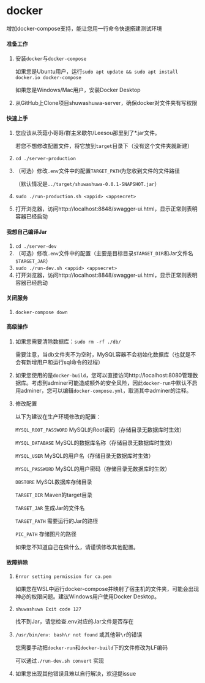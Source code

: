 # docker

增加docker-compose支持，能让您用一行命令快速搭建测试环境

#### 准备工作

1. 安装`docker`与`docker-compose`

   如果您是Ubuntu用户，运行`sudo apt update && sudo apt install docker.io docker-compose`

   如果您是Windows/Mac用户，安装Docker Desktop

2. 从GitHub上Clone项目shuwashuwa-server，确保docker对文件夹有写权限

#### 快速上手

1. 您应该从茨菇小哥哥/群主米歇尔/Leesou那里到了*.jar文件。

   若您不想修改配置文件，将它放到`target`目录下（没有这个文件夹就新建）

2. `cd ./server-production`

3. （可选）修改`.env`文件中的配置`TARGET_PATH`为您收到文件的文件路径

   （默认情况是`../target/shuwashuwa-0.0.1-SNAPSHOT.jar`）

4. `sudo ./run-production.sh <appid> <appsecret>`

5. 打开浏览器，访问http://localhost:8848/swagger-ui.html，显示正常则表明容器已经启动

#### 我想自己编译Jar

1. `cd ./server-dev`
2. （可选）修改`.env`文件中的配置（主要是目标目录`$TARGET_DIR`和Jar文件名`$TARGET_JAR`）
3. `sudo ./run-dev.sh <appid> <appsecret>`
4. 打开浏览器，访问http://localhost:8848/swagger-ui.html，显示正常则表明容器已经启动

#### 关闭服务

1. `docker-compose down`

#### 高级操作

1. 如果您需要清除数据库：`sudo rm -rf ./db/`

   需要注意，当db文件夹不为空时，MySQL容器不会初始化数据库（也就是不会有新增用户和运行sql命令的过程）

2. 如果您使用的是`docker-build`，您可以直接访问http://localhost:8080管理数据库。考虑到adminer可能造成额外的安全风险，因此`docker-run`中默认不启用adminer，您可以编辑`docker-compose.yml`，取消其中adminer的注释。

3. 修改配置

   以下为建议在生产环境修改的配置：

   `MYSQL_ROOT_PASSWORD` MySQL的Root密码（存储目录无数据库时生效）

   `MYSQL_DATABASE`  MySQL的数据库名称（存储目录无数据库时生效）

   `MYSQL_USER` MySQL的用户名（存储目录无数据库时生效）

   `MYSQL_PASSWORD` MySQL的用户密码（存储目录无数据库时生效）

   `DBSTORE` MySQL数据库存储目录

   `TARGET_DIR` Maven的target目录

   `TARGET_JAR` 生成Jar的文件名

   `TARGET_PATH` 需要运行的Jar的路径

   `PIC_PATH` 存储图片的路径
   
   如果您不知道自己在做什么，请谨慎修改其他配置。

#### 故障排除

1. `Error setting permission for ca.pem`

   如果您在WSL中运行docker-compose并映射了宿主机的文件夹，可能会出现神必的权限问题。建议Windows用户使用Docker Desktop。

2. `shuwashuwa Exit code 127`

   找不到Jar，请您检查.env对应的Jar文件是否存在
   
3. `/usr/bin/env: bash\r not found` 或其他带`\r`的错误

   您需要手动把`docker-run`和`docker-build`下的文件修改为LF编码

   可以通过`./run-dev.sh convert` 实现

4. 如果您出现其他错误且难以自行解决，欢迎提issue